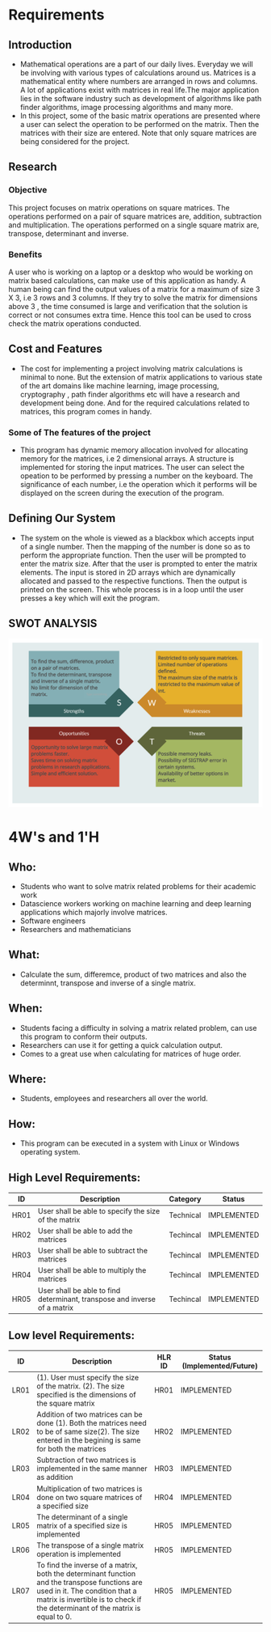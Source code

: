 # Requirements
## Introduction
  * Mathematical operations are a part of our daily lives. Everyday we will be involving with various types of calculations around us. Matrices is a mathematical entity where numbers are arranged in rows and columns. A lot of applications exist with matrices in real life.The major application lies in the software industry such as development of algorithms like path finder algorithms, image processing algorithms and many more.
  * In this project, some of the basic matrix operations are presented where a user can select the operation to be performed on the matrix. Then the matrices with their size are entered. Note that only square matrices are being considered for the project.

## Research

### Objective
This project focuses on matrix operations on square matrices. The operations performed on a pair of square matrices are, addition, subtraction and multiplication. The operations performed on a single square matrix are, transpose, determinant and inverse. 

### Benefits

A user who is working on a laptop or a desktop who would be working on matrix based calculations, can make use of this application as handy. A human being can find the output values of a matrix for a maximum of size 3 X 3, i.e 3 rows and 3 columns. If they try to solve the matrix for dimensions above 3 , the time consumed is large and verification that the solution is correct or not consumes extra time. Hence this tool can be used to cross check the matrix operations conducted.


## Cost and Features

 * The cost for implementing a project involving matrix calculations is minimal to none. But the extension of matrix applications to various state of the art domains like machine learning, image processing, cryptography , path finder algorithms etc will have a research and development being done. And for the required calculations related to matrices, this program comes in handy.
 
 ### Some of The features of the project

 * This program has dynamic memory allocation involved for allocating memory for the matrices, i.e 2 dimensional arrays. A structure is implemented for storing the input matrices. The user can select the opeation to be performed by pressing a number on the keyboard. The significance of each number, i.e the operation which it performs will be displayed on the screen during the execution of the program.


## Defining Our System
* The system on the whole is viewed as a blackbox which accepts input of a single number. Then the mapping of the number is done so as to perform the appropriate function. Then the user will be prompted to enter the matrix size. After that the user is prompted to enter the matrix elements. The input is stored in 2D arrays which are dynamically allocated and passed to the respective functions. Then the output is printed on the screen. This whole process is in a loop until the user presses a key which will exit the program.

## SWOT ANALYSIS

![SWOT-Sample](https://github.com/hemanthasapu/256889-miniproject-ltts/blob/main/1_Requirements/SWOT.png)

# 4W&#39;s and 1&#39;H

## Who:
 * Students who want to solve matrix related problems for their academic work
 * Datascience workers working on machine learning and deep learning applications which majorly involve matrices.
 * Software engineers
 * Researchers and mathematicians

## What:
 * Calculate the sum, differemce, product of two matrices and also the determinnt, transpose and inverse of a single matrix.


## When:
 * Students facing a difficulty in solving a matrix related problem, can use this program to conform their outputs.
 * Researchers can use it for getting a quick calculation output.
 * Comes to a great use when calculating for matrices of huge order.

## Where:
 * Students, employees and researchers all over the world.

## How:
 * This program can be executed in a system with Linux or Windows operating system. 

## High Level Requirements: 
| ID | Description | Category | Status | 
| ----- | ----- | ------- | ---------|
| HR01 | User shall be able to specify the size of the matrix |Technical| IMPLEMENTED |
| HR02 | User shall be able to add the matrices| Techincal | IMPLEMENTED | 
| HR03 | User shall be able to subtract the matrices| Techincal |  IMPLEMENTED  |
| HR04 | User shall be able to multiply the matrices | Techincal |  IMPLEMENTED  |
| HR05 | User shall be able to find determinant, transpose and inverse of a matrix | Techincal |  IMPLEMENTED  |
##  Low level Requirements:
 
| ID | Description | HLR ID | Status (Implemented/Future) |
| ------ | --------- | ------ | ----- |
| LR01 | (1). User must specify the size of the matrix.                                                    (2). The size specified is the dimensions of the square matrix | HR01 |  IMPLEMENTED  |
| LR02 | Addition of two matrices can be done (1). Both the matrices need to be of same size(2). The size entered in the begining is same for both the matrices | HR02 |  IMPLEMENTED |
| LR03 | Subtraction of two matrices is implemented in the same manner as addition| HR03 | IMPLEMENTED |
| LR04 | Multiplication of two matrices is done on two square matrices of a specified size| HR04 |  IMPLEMENTED  |
| LR05 | The determinant of a single matrix of a specified size is implemented| HR05 |  IMPLEMENTED  |
| LR06 | The transpose of a single matrix operation is implemented | HR05 |  IMPLEMENTED  |
| LR07 | To find the inverse of a matrix, both the determinant function and the transpose functions are used in it. The condition that a matrix is invertible is to check if the determinant of the matrix is equal to 0. | HR05 |  IMPLEMENTED  |

